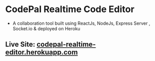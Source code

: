 # CodePal Realtime Code Editor
- A collaboration tool built using ReactJs, NodeJs, Express Server , Socket.io & deployed on Heroku
## Live Site: [codepal-realtime-editor.herokuapp.com](codepal-realtime-editor.herokuapp.com)
